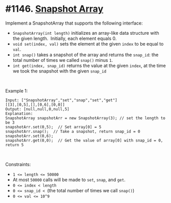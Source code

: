 # #1146. [Snapshot Array](https://leetcode.com/problems/snapshot-array/description/) 

Implement a SnapshotArray that supports the following interface:

* `SnapshotArray(int length)` initializes an array-like data structure with the given length.  Initially, each element equals 0.
* `void set(index, val)` sets the element at the given `index` to be equal to `val`.
* `int snap()` takes a snapshot of the array and returns the `snap_id`: the total number of times we called `snap()` minus `1`.
* `int get(index, snap_id)` returns the value at the given `index`, at the time we took the snapshot with the given `snap_id`

 

Example 1:
    
    
    Input: ["SnapshotArray","set","snap","set","get"]
    [[3],[0,5],[],[0,6],[0,0]]
    Output: [null,null,0,null,5]
    Explanation: 
    SnapshotArray snapshotArr = new SnapshotArray(3); // set the length to be 3
    snapshotArr.set(0,5);  // Set array[0] = 5
    snapshotArr.snap();  // Take a snapshot, return snap_id = 0
    snapshotArr.set(0,6);
    snapshotArr.get(0,0);  // Get the value of array[0] with snap_id = 0, return 5

 

Constraints:

* `1 <= length <= 50000`
* At most `50000` calls will be made to `set`, `snap`, and `get`.
* `0 <= index < length`
* `0 <= snap_id < `(the total number of times we call `snap()`)
* `0 <= val <= 10^9`